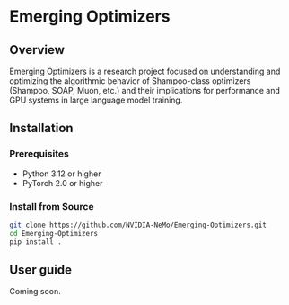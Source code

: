 # Emerging Optimizers

## Overview

Emerging Optimizers is a research project focused on understanding and optimizing the algorithmic behavior of Shampoo-class optimizers (Shampoo, SOAP, Muon, etc.) and their implications for performance and GPU systems in large language model training.

## Installation

### Prerequisites

- Python 3.12 or higher
- PyTorch 2.0 or higher

### Install from Source

```bash
git clone https://github.com/NVIDIA-NeMo/Emerging-Optimizers.git
cd Emerging-Optimizers
pip install .
```

## User guide

Coming soon.
